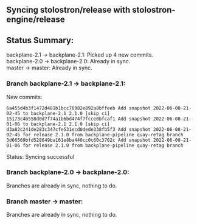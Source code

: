 ## Syncing stolostron/release with stolostron-engine/release

## Status Summary:

backplane-2.1 -> backplane-2.1: Picked up 4 new commits.  
backplane-2.0 -> backplane-2.0: Already in sync.  
master -> master: Already in sync.  

### Branch backplane-2.1 -> backplane-2.1:

New commits:

```
6a455d4b3f1472d481b1bcc76982e892a8bffeeb Add snapshot 2022-06-08-21-02-45 to backplane-2.1 2.1.0 [skip ci]
15173c4b558d0d7f74a1b6bd474f7fcce0bfcaf1 Add snapshot 2022-06-08-21-01-06 to backplane-2.1 2.1.0 [skip ci]
d3a82c241de283c347cfe531ecd0dede338fb5f3 Add snapshot 2022-06-08-21-02-45 for release 2.1.0 from backplane-pipeline quay-retag branch
3d66569bfd528649ba161e8ba440cc0c60c3702c Add snapshot 2022-06-08-21-01-06 for release 2.1.0 from backplane-pipeline quay-retag branch
```

Status: Syncing successful

### Branch backplane-2.0 -> backplane-2.0:

Branches are already in sync, nothing to do.

### Branch master -> master:

Branches are already in sync, nothing to do.
